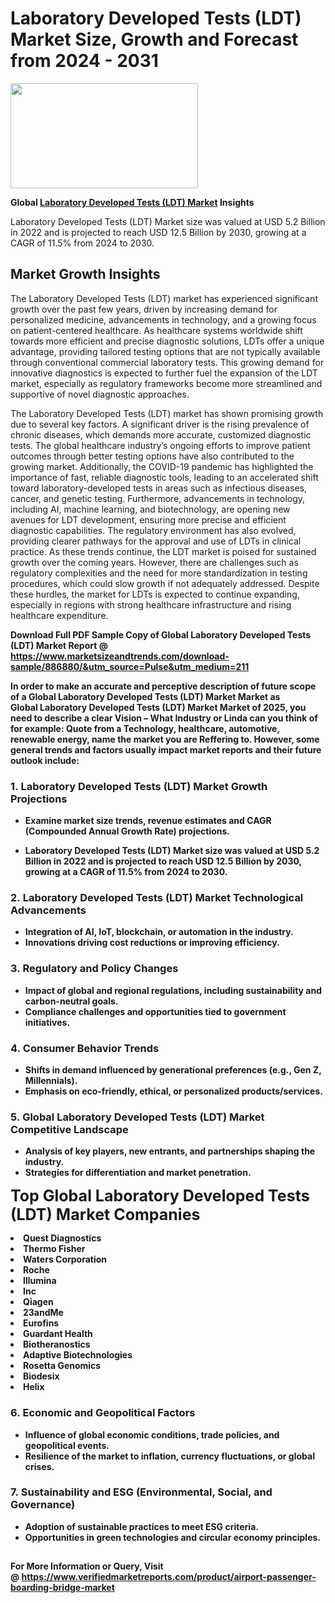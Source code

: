 <H1>Laboratory Developed Tests (LDT) Market Size, Growth and Forecast from 2024 - 2031</H1><img class="aligncenter size-medium wp-image-584254" src="https://thirdeyenews.in/wp-content/uploads/2024/09/Global-Market-Research-300x168.jpeg" alt="" width="300" height="168" /><p><strong>Global&nbsp;<a href="https://www.marketsizeandtrends.com/download-sample/886880/&amp;utm_source=Pulse&amp;utm_medium=211">Laboratory Developed Tests (LDT) Market</a> Insights</strong></p><p>Laboratory Developed Tests (LDT) Market size was valued at USD 5.2 Billion in 2022 and is projected to reach USD 12.5 Billion by 2030, growing at a CAGR of 11.5% from 2024 to 2030.</p><p><h2>Market Growth Insights</h2> <p>The Laboratory Developed Tests (LDT) market has experienced significant growth over the past few years, driven by increasing demand for personalized medicine, advancements in technology, and a growing focus on patient-centered healthcare. As healthcare systems worldwide shift towards more efficient and precise diagnostic solutions, LDTs offer a unique advantage, providing tailored testing options that are not typically available through conventional commercial laboratory tests. This growing demand for innovative diagnostics is expected to further fuel the expansion of the LDT market, especially as regulatory frameworks become more streamlined and supportive of novel diagnostic approaches.</p> <p><strong></strong></p> <p>The Laboratory Developed Tests (LDT) market has shown promising growth due to several key factors. A significant driver is the rising prevalence of chronic diseases, which demands more accurate, customized diagnostic tests. The global healthcare industry’s ongoing efforts to improve patient outcomes through better testing options have also contributed to the growing market. Additionally, the COVID-19 pandemic has highlighted the importance of fast, reliable diagnostic tools, leading to an accelerated shift toward laboratory-developed tests in areas such as infectious diseases, cancer, and genetic testing. Furthermore, advancements in technology, including AI, machine learning, and biotechnology, are opening new avenues for LDT development, ensuring more precise and efficient diagnostic capabilities. The regulatory environment has also evolved, providing clearer pathways for the approval and use of LDTs in clinical practice. As these trends continue, the LDT market is poised for sustained growth over the coming years. However, there are challenges such as regulatory complexities and the need for more standardization in testing procedures, which could slow growth if not adequately addressed. Despite these hurdles, the market for LDTs is expected to continue expanding, especially in regions with strong healthcare infrastructure and rising healthcare expenditure.</p> <p><strong></p><p><span class=""><strong>Download Full PDF Sample Copy of Global Laboratory Developed Tests (LDT) Market Report</strong> @ <a href="https://www.marketsizeandtrends.com/download-sample/886880/&amp;utm_source=Pulse&amp;utm_medium=211" target="_blank">https://www.marketsizeandtrends.com/download-sample/886880/&amp;utm_source=Pulse&amp;utm_medium=211</a></span></p><p>In order to make an accurate and perceptive description of future scope of a Global&nbsp;Laboratory Developed Tests (LDT) Market Market as Global&nbsp;Laboratory Developed Tests (LDT) Market Market of 2025, you need to describe a clear Vision &ndash; What Industry or Linda can you think of for example: Quote from a Technology, healthcare, automotive, renewable energy, name the market you are Reffering to. However, some general trends and factors usually impact market reports and their future outlook include:</p><h3>1.&nbsp;<strong>Laboratory Developed Tests (LDT) Market Growth Projections</strong></h3><ul><li>Examine market size trends, revenue estimates and CAGR (Compounded Annual Growth Rate) projections.</li><li><p>Laboratory Developed Tests (LDT) Market size was valued at USD 5.2 Billion in 2022 and is projected to reach USD 12.5 Billion by 2030, growing at a CAGR of 11.5% from 2024 to 2030.</p></li></ul><h3>2.&nbsp;<strong>Laboratory Developed Tests (LDT) Market Technological Advancements</strong></h3><ul><li>Integration of AI, IoT, blockchain, or automation in the industry.</li><li>Innovations driving cost reductions or improving efficiency.</li></ul><h3>3.&nbsp;<strong>Regulatory and Policy Changes</strong></h3><ul><li>Impact of global and regional regulations, including sustainability and carbon-neutral goals.</li><li>Compliance challenges and opportunities tied to government initiatives.</li></ul><h3>4.&nbsp;<strong>Consumer Behavior Trends</strong></h3><ul><li>Shifts in demand influenced by generational preferences (e.g., Gen Z, Millennials).</li><li>Emphasis on eco-friendly, ethical, or personalized products/services.</li></ul><h3>5.&nbsp;<strong>Global Laboratory Developed Tests (LDT) Market Competitive Landscape</strong></h3><ul><li>Analysis of key players, new entrants, and partnerships shaping the industry.</li><li>Strategies for differentiation and market penetration.</li></ul><p data-pm-slice="1 1 []"><span style="color: inherit; font-family: inherit; font-size: 25px;">Top Global Laboratory Developed Tests (LDT) Market Companies</span></p><div class="" data-test-id=""><p><li>Quest Diagnostics</li><li> Thermo Fisher</li><li> Waters Corporation</li><li> Roche</li><li> Illumina</li><li> Inc</li><li> Qiagen</li><li> 23andMe</li><li> Eurofins</li><li> Guardant Health</li><li> Biotheranostics</li><li> Adaptive Biotechnologies</li><li> Rosetta Genomics</li><li> Biodesix</li><li> Helix</li></p></div><h3>6.&nbsp;<strong>Economic and Geopolitical Factors</strong></h3><ul><li>Influence of global economic conditions, trade policies, and geopolitical events.</li><li>Resilience of the market to inflation, currency fluctuations, or global crises.</li></ul><h3>7.&nbsp;<strong>Sustainability and ESG (Environmental, Social, and Governance)</strong></h3><ul><li>Adoption of sustainable practices to meet ESG criteria.</li><li>Opportunities in green technologies and circular economy principles.</li></ul><h2><strong style="font-size: 14px;">For More Information or Query, Visit @&nbsp;</strong><a style="background-color: #ffffff; font-size: 14px;" href="https://www.marketsizeandtrends.com/report/laboratory-developed-tests-ldt-market-/" target="_blank">https://www.verifiedmarketreports.com/product/airport-passenger-boarding-bridge-market</a></h2>
